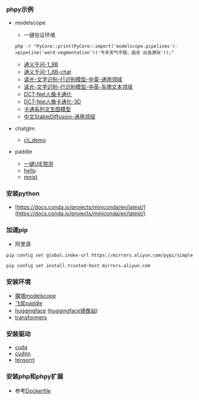 ### phpy示例

- modelscope
  - 一键验证环境  
  ```
  php -r "PyCore::print(PyCore::import('modelscope.pipelines')->pipeline('word-segmentation')('今天天气不错，适合 出去游玩'));"
  ```
  - [通义千问-1_8B](https://github.com/he426100/phpy-examples/blob/main/modelscope/qwen-1.8b.php)
  - [通义千问-1_8B-chat](https://github.com/he426100/phpy-examples/blob/main/modelscope/qwen-1.8b-chat.php)
  - [读光-文字识别-行识别模型-中英-通用领域](https://github.com/he426100/phpy-examples/blob/main/modelscope/ocr_recognition.php)
  - [读光-文字识别-行识别模型-中英-车牌文本领域](https://github.com/he426100/phpy-examples/blob/main/modelscope/ocr-recognition-licenseplate.php)
  - [DCT-Net人像卡通化](https://github.com/he426100/phpy-examples/blob/main/modelscope/person-image-cartoon.php)
  - [DCT-Net人像卡通化-3D](https://github.com/he426100/phpy-examples/blob/main/modelscope/person-image-cartoon-3d.php)
  - [卡通系列文生图模型](https://github.com/he426100/phpy-examples/blob/main/modelscope/cartoon_stable_diffusion_design.php)
  - [中文StableDiffusion-通用领域](https://github.com/he426100/phpy-examples/blob/main/modelscope/chinese_stable_diffusion.php)

- chatglm
  - [cli_demo](https://github.com/he426100/phpy-examples/blob/main/chatglm/cli_demo.php)

- paddle
  - [一键UIE预测](https://github.com/he426100/phpy-examples/blob/main/paddlenlp/test.php)
  - [hello](https://github.com/he426100/phpy-examples/blob/main/paddlenlp/hello.php)
  - [mnist](https://github.com/he426100/phpy-examples/blob/main/paddlenlp/mnist.php)

### 安装python
- [https://docs.conda.io/projects/miniconda/en/latest/](https://docs.conda.io/projects/miniconda/en/latest/)

### 加速pip
- 阿里源
```
pip config set global.index-url https://mirrors.aliyun.com/pypi/simple 

pip config set install.trusted-host mirrors.aliyun.com
```

### 安装环境
- [魔塔modelscope](https://modelscope.cn/docs/%E7%8E%AF%E5%A2%83%E5%AE%89%E8%A3%85)
- [飞浆paddle](https://www.paddlepaddle.org.cn/install/quick)
- [huggingface](https://huggingface.co/docs/huggingface_hub/quick-start) ([huggingface镜像站](https://hf-mirror.com/))
- [transformers](https://huggingface.co/docs/transformers/installation)

### 安装驱动
- [cuda](https://developer.nvidia.com/cuda-downloads)
- [cudnn](https://docs.nvidia.com/deeplearning/cudnn/install-guide/index.html#installlinux-tar)
- [tensorrt](https://docs.nvidia.com/deeplearning/tensorrt/install-guide/index.html#installing-tar)

### 安装php和phpy扩展
- 参考[Dockerfile](https://github.com/he426100/phpy-examples/blob/main/Dockerfile)

